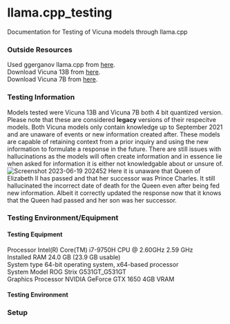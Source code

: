 # llama.cpp_testing
Documentation for Testing of Vicuna models through llama.cpp
  
### Outside Resources  
Used ggerganov llama.cpp from [here](https://github.com/ggerganov/llama.cpp/releases/tag/master-f647ce0).  
Download Vicuna 13B from [here](https://huggingface.co/eachadea/legacy-ggml-vicuna-13b-4bit/tree/main).  
Download Vicuna 7B from [here](https://huggingface.co/eachadea/legacy-ggml-vicuna-7b-4bit/tree/main).  
### Testing Information  
Models tested were Vicuna 13B and Vicuna 7B both 4 bit quantized version. Please note that these are considered **legacy** versions of their respecitve models. Both Vicuna models only contain knowledge up to September 2021 and are unaware of events or new information created after. These models are capable of retaining context from a prior inquiry and using the new information to formulate a response in the future. There are still issues with hallucinations as the models will often create information and in essence lie when asked for information it is either not knowledgable about or unsure of.  
![Screenshot 2023-06-19 202452](https://github.com/Cusith/llama.cpp_testing/assets/35042304/dccd76ec-6521-4b34-a72c-b2002b15b27f)
Here it is unaware that Queen of Elizabeth II has passed and that her successor was Prince Charles. It still hallucinated the incorrect date of death for the Queen even after being fed new information. Albeit it correctly updated the response now that it knows that the Queen had passed and her son was her successor.  

### Testing Environment/Equipment  
#### Testing Equipment  
Processor	Intel(R) Core(TM) i7-9750H CPU @ 2.60GHz   2.59 GHz  
Installed RAM	24.0 GB (23.9 GB usable)  
System type	64-bit operating system, x64-based processor  
System Model	ROG Strix G531GT_G531GT  
Graphics Processor NVIDIA GeForce GTX 1650 4GB VRAM  
#### Testing Environment  

### Setup  
